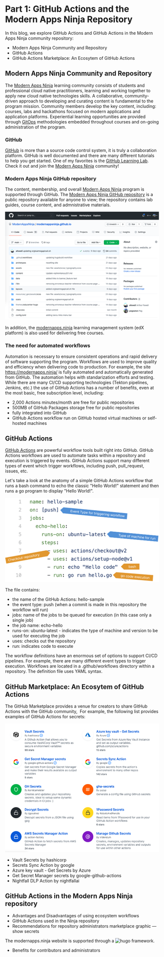 # Part 1: GitHub Actions and the Modern Apps Ninja Repository
In this blog, we explore GitHub Actions and GitHub Actions in the Modern Apps Ninja community repository:
* Modern Apps Ninja Community and Repository
* GitHub Actions
* GitHub Actions Marketplace: An Ecosytem of GitHub Actions

## Modern Apps Ninja Community and Repository
The [Modern Apps Ninja](https:https://modernapps.ninja/) learning community consists of students and professional cloud native practitioners, learning and working together to apply new cloud native technologies skills. A collaborative, community-driven approach to developing and curating content is fundamental to the program mission.  Community members develop the key content, including: courses, labs and hackathons focused on modern applications and application platforms.  Experiential learning opportunities are provided through [GitOps](https://www.youtube.com/watch?v=r50tRQjisxw) methodologies embedded throughout courses and on-going administration of the program.

### GitHub 
[GitHub](https://github.com) is more than a source code control system, it is truly a collaboration platform. GitHub is well documented and there are many different tutorials to help you get started.  One of my favorites is the [GitHub Learning Lab](https://lab.github.com/). Check it out and join the [Modern Apps Ninja](https:https://modernapps.ninja/) community!

### Modern Apps Ninja GitHub repository
The content, membership, and overall [Modern Apps Ninja](https:https://modernapps.ninja/) program is supported through GitHub.  The [Modern Apps Ninja GitHub repository](https://github.com/ModernAppsNinja/modernappsninja.github.io) is a public repository available for anyone to view; the repository contains lab guides, course content, and admnistrative materials.

![Modern Apps Ninja Repository](../images/modernapps-top-level.png)

In addition, the [modernapps.ninja](https://lms.modernapps.ninja/) learning management system (edX platform) is also used for delivering free courses.

### The need for automated workflows
Automation is necessary to ensure consistent operations and rapid delivery of software supporting the program. Workflows are used to improve quality and efficiency when delivering code to production. For example, the site https://modernapps.ninja/ is fully automated and automatically generated from GitHub. The automation helps with standarization efforts and testing. While there are many CI/CD supporting technologies (Tekton pipelines, Jenkins, etc.) the use of GitHub Actions has a number of benefits, even at the most basic, free subscription level, including: 
* 2,000 Actions minutes/month are free for public repositories
* 500MB of GitHub Packages storage free for public repositories
* fully integrated into GitHub
* GitHub Actions workflow run on GitHub hosted virtual machines or self-hosted machines

## GitHub Actions
[GitHub Actions](https://docs.github.com/en/free-pro-team@latest/actions) are powerful workflow tools built right into GitHub. GitHub Actions workflows are used to automate tasks within a repository and execution is triggered by events. GitHub Actions support many different types of event which trigger workflows, including push, pull_request, issues, etc. 

Let's take a look at the anatomy of a simple GitHub Actions workflow that runs a bash command to echo the classic "Hello World!" statement and then runs a go program to display "Hello World!".

![hello-action.yml](../images/hello-action.png)

The file contains:
* the name of the GitHub Actions: hello-sample 
* the event type: push (when a commit is made in this repository the workflow will run)
* jobs: name of the jobs to be queued for execution (in this case only a single job)
* the job name: echo-hello
* runs-on: ubuntu-latest - indicates the type of machine and version to be used for executing the job
* uses: checks out the repository
* run: indicates code to execute

The workflow definitions have an enormous set of options to support CI/CD pipelines. For example, there are many different event types to trigger execution. Workflows are located in a .github/workflows directory within a repository. The definition file uses YAML syntax.

## GitHub Marketplace: An Ecosytem of GitHub Actions
The GitHub Marketplace provides a venue for creators to share GitHub Actions with the GitHub community, 
For example, the following list provides examples of GitHub Actions for secrets:

![GitHub Marketplace Example](../images/github-actions-marketplace-secrets.png)

* Vault Secrets by hashicorp
* Secrets Sync Action by google
* Azure key vault - Get Secrets by Azure
* Get Secret Manager secrets by google-github-actions
* Nightfall DLP Action by nightfallai


## GitHub Actions in the Modern Apps Ninja repository

* Advantages and Disadvantages of using ecosystem workflows
* GitHub Actions used in the Ninja repository
* Recommendations for repository administrators
marketplace graphic — show secrets




The modernapps.ninja website is supported through a ![hugo](https://gohugo.io/) framework.



* Benefits for contributors and administrators

